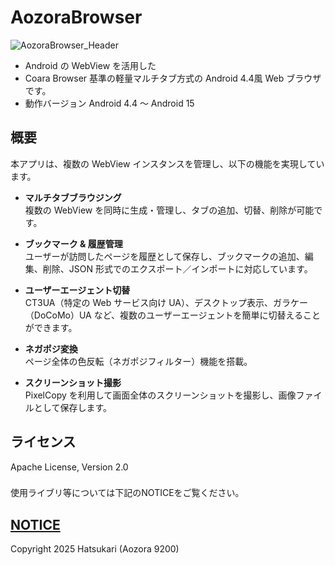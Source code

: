 # AozoraBrowser
![AozoraBrowser_Header](https://github.com/user-attachments/assets/e38147c9-b482-4b01-b750-4b4118aaa560)


- Android の WebView を活用した
- Coara Browser 基準の軽量マルチタブ方式の Android 4.4風 Web ブラウザです。
- 動作バージョン Android 4.4 ～ Android 15

## 概要

本アプリは、複数の WebView インスタンスを管理し、以下の機能を実現しています。

- **マルチタブブラウジング**  
  複数の WebView を同時に生成・管理し、タブの追加、切替、削除が可能です。

- **ブックマーク & 履歴管理**  
  ユーザーが訪問したページを履歴として保存し、ブックマークの追加、編集、削除、JSON 形式でのエクスポート／インポートに対応しています。

- **ユーザーエージェント切替**  
  CT3UA（特定の Web サービス向け UA）、デスクトップ表示、ガラケー（DoCoMo）UA など、複数のユーザーエージェントを簡単に切替えることができます。

- **ネガポジ変換**  
  ページ全体の色反転（ネガポジフィルター）機能を搭載。

- **スクリーンショット撮影**  
  PixelCopy を利用して画面全体のスクリーンショットを撮影し、画像ファイルとして保存します。

## ライセンス
Apache License, Version 2.0
###
使用ライブリ等については下記のNOTICEをご覧ください。
#####
[NOTICE](./NOTICE.md)  
---
Copyright 2025 Hatsukari (Aozora 9200)